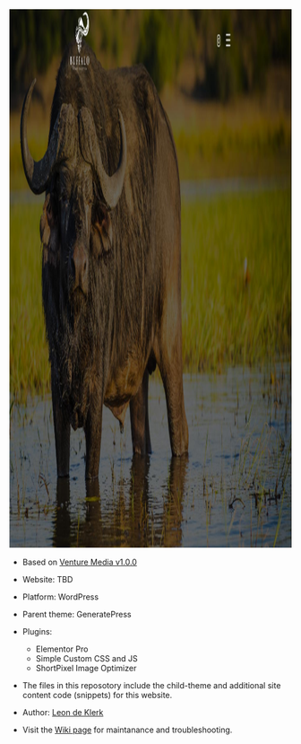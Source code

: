 <img width="1900" height="960" alt="Image" src="https://github.com/venture-media/Buffalo-Collection/blob/3aba31be22d1fd88f2fc7839b6a45c6946aef018/docs/Screenshot_2025-10-21_08-46-04.jpg" />

- Based on [Venture Media v1.0.0]([https://github.com/venture-media/Venture-Media](https://github.com/venture-media/Venture-Media/releases/tag/v1.0.0))
- Website: TBD
- Platform: WordPress
- Parent theme: GeneratePress
- Plugins:
    - Elementor Pro
    - Simple Custom CSS and JS
    - ShortPixel Image Optimizer

- The files in this reposotory include the child-theme and additional site content code (snippets) for this website.
- Author: [Leon de Klerk](https://github.com/Leon2332)
- Visit the [Wiki page](https://github.com/venture-media/Buffalo-Collection/wiki) for maintanance and troubleshooting.
